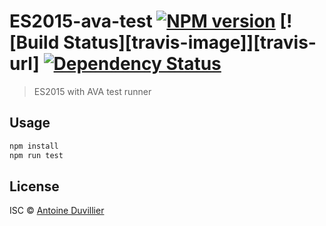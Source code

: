 # ES2015-ava-test [![NPM version][npm-image]][npm-url] [![Build Status][travis-image]][travis-url] [![Dependency Status][daviddm-image]][daviddm-url]
> ES2015 with AVA test runner

## Usage

```js
npm install
npm run test
```
## License

ISC © [Antoine Duvillier](https://github.com/duvillierA)


[npm-image]: https://badge.fury.io/js/ES2015-ava-test.svg
[npm-url]: https://npmjs.org/package/ES2015-ava-test
[daviddm-image]: https://david-dm.org/duvillierA/ES2015-ava-test.svg?theme=shields.io
[daviddm-url]: https://david-dm.org/duvillierA/ES2015-ava-test
